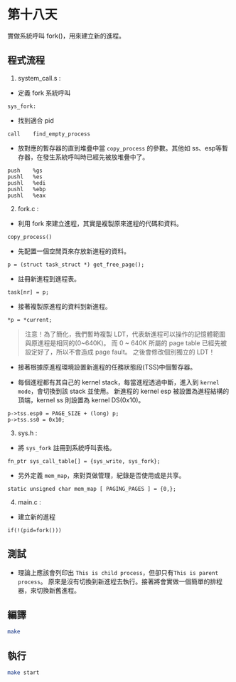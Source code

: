 # 第十八天

實做系統呼叫 fork()，用來建立新的進程。


## 程式流程

1. system_call.s :

* 定義 fork 系統呼叫
```
sys_fork:
```

* 找到適合 pid
```
call    find_empty_process
```

* 放對應的暫存器的直到堆疊中當 `copy_process` 的參數。其他如 ss、esp等暫存器，在發生系統呼叫時已經先被放堆疊中了。
```
push    %gs
pushl   %es
pushl   %edi
pushl   %ebp
pushl   %eax
```

2. fork.c :

* 利用 fork 來建立進程，其實是複製原來進程的代碼和資料。
```
copy_process()
```

* 先配置一個空閒頁來存放新進程的資料。
```
p = (struct task_struct *) get_free_page();
```

* 註冊新進程到進程表。
```
task[nr] = p;
```

* 接著複製原進程的資料到新進程。
```
*p = *current;
```
> 注意！為了簡化，我們暫時複製 LDT，代表新進程可以操作的記憶體範圍與原進程是相同的(0~640K)。
而 0 ~ 640K 所屬的 page table 已經先被設定好了，所以不會造成 page fault。
之後會修改個別獨立的 LDT！

* 接著根據原進程環境設置新進程的任務狀態段(TSS)中個暫存器。

* 每個進程都有其自己的 kernel stack，每當進程透過中斷，進入到 `kernel mode`，會切換到該 stack 並使用。
新進程的 kernel esp 被設置為進程結構的頂端，kernel ss 則設置為 kernel DS(0x10)。
```
p->tss.esp0 = PAGE_SIZE + (long) p;   
p->tss.ss0 = 0x10;
```

3. sys.h :

* 將 `sys_fork` 註冊到系統呼叫表格。
```
fn_ptr sys_call_table[] = {sys_write, sys_fork};
```

* 另外定義 `mem_map`，來對頁做管理，紀錄是否使用或是共享。
```
static unsigned char mem_map [ PAGING_PAGES ] = {0,};
```

4. main.c :

* 建立新的進程
```
if(!(pid=fork()))
```

## 測試

* 理論上應該會列印出 `This is child process`，但卻只有`This is parent process`。
原來是沒有切換到新進程去執行。接著將會實做一個簡單的排程器，來切換新舊進程。


## 編譯
```bash
make
```

## 執行
```bash
make start
```

